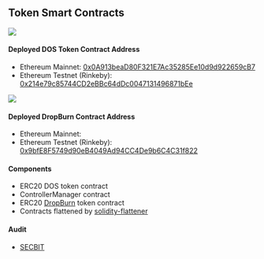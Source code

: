 ## Token Smart Contracts

![](https://i.imgur.com/8IVJvtP.png)
#### Deployed DOS Token Contract Address
- Ethereum Mainnet: [0x0A913beaD80F321E7Ac35285Ee10d9d922659cB7](https://etherscan.io/address/0x0A913beaD80F321E7Ac35285Ee10d9d922659cB7)
- Ethereum Testnet (Rinkeby): [0x214e79c85744CD2eBBc64dDc0047131496871bEe](https://rinkeby.etherscan.io/address/0x214e79c85744cd2ebbc64ddc0047131496871bee)


![](https://i.imgur.com/n0krjtC.png)
#### Deployed DropBurn Contract Address
- Ethereum Mainnet: 
- Ethereum Testnet (Rinkeby): [0x9bfE8F5749d90eB4049Ad94CC4De9b6C4C31f822](https://rinkeby.etherscan.io/address/0x9bfe8f5749d90eb4049ad94cc4de9b6c4c31f822)


#### Components
- ERC20 DOS token contract
- ControllerManager contract
- ERC20 [DropBurn](https://medium.com/dos-network/introducing-dropburn-a-new-model-to-bootstrap-staking-network-3b2c605dd276) token contract
- Contracts flattened by [solidity-flattener](https://github.com/poanetwork/solidity-flattener)


#### Audit
- [SECBIT](https://secbit.io/)

